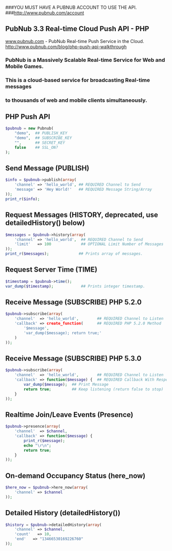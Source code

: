 ###YOU MUST HAVE A PUBNUB ACCOUNT TO USE THE API.
###http://www.pubnub.com/account

## PubNub 3.3 Real-time Cloud Push API - PHP

www.pubnub.com - PubNub Real-time Push Service in the Cloud. 
http://www.pubnub.com/blog/php-push-api-walkthrough

### PubNub is a Massively Scalable Real-time Service for Web and Mobile Games.
### This is a cloud-based service for broadcasting Real-time messages
### to thousands of web and mobile clients simultaneously.


## PHP Push API
```php
$pubnub = new Pubnub(
    "demo",  ## PUBLISH_KEY
    "demo",  ## SUBSCRIBE_KEY
    "",      ## SECRET_KEY
    false    ## SSL_ON?
);
```


## Send Message (PUBLISH)
```php
$info = $pubnub->publish(array(
    'channel' => 'hello_world', ## REQUIRED Channel to Send
    'message' => 'Hey World!'   ## REQUIRED Message String/Array
));
print_r($info);
```

## Request Messages (HISTORY, deprecated, use detailedHistory() below)
```php
$messages = $pubnub->history(array(
    'channel' => 'hello_world',  ## REQUIRED Channel to Send
    'limit'   => 100             ## OPTIONAL Limit Number of Messages
));
print_r($messages);             ## Prints array of messages.
```

## Request Server Time (TIME)
```php
$timestamp = $pubnub->time();
var_dump($timestamp);            ## Prints integer timestamp.
```

## Receive Message (SUBSCRIBE) PHP 5.2.0
```php
$pubnub->subscribe(array(
    'channel'  => 'hello_world',        ## REQUIRED Channel to Listen
    'callback' => create_function(      ## REQUIRED PHP 5.2.0 Method
        '$message',
        'var_dump($message); return true;'
    )
));
```

## Receive Message (SUBSCRIBE) PHP 5.3.0
```php
$pubnub->subscribe(array(
    'channel'  => 'hello_world',        ## REQUIRED Channel to Listen
    'callback' => function($message) {  ## REQUIRED Callback With Response
        var_dump($message);  ## Print Message
        return true;         ## Keep listening (return false to stop)
    }
));
```


## Realtime Join/Leave Events (Presence)
```php
$pubnub->presence(array(
    'channel'  => $channel,
    'callback' => function($message) {
        print_r($message);
		echo "\r\n";
        return true;
    }
));
```

## On-demand Occupancy Status (here_now)
```php
$here_now = $pubnub->here_now(array(
    'channel' => $channel
));
```

## Detailed History (detailedHistory())
```php
$history = $pubnub->detailedHistory(array(
    'channel' => $channel,
    'count'   => 10,
    'end'   => "13466530169226760"
));
```